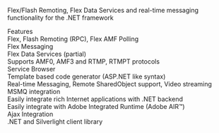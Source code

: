 Flex/Flash Remoting, Flex Data Services and real-time messaging functionality for the .NET framework

Features<br />
Flex, Flash Remoting (RPC), Flex AMF Polling<br />
Flex Messaging<br />
Flex Data Services (partial)<br />
Supports AMF0, AMF3 and RTMP, RTMPT protocols<br />
Service Browser<br />
Template based code generator (ASP.NET like syntax)<br />
Real-time Messaging, Remote SharedObject support, Video streaming<br />
MSMQ integration<br />
Easily integrate rich Internet applications with .NET backend<br />
Easily integrate with Adobe Integrated Runtime (Adobe AIR™)<br />
Ajax Integration<br />
.NET and Silverlight client library<br />